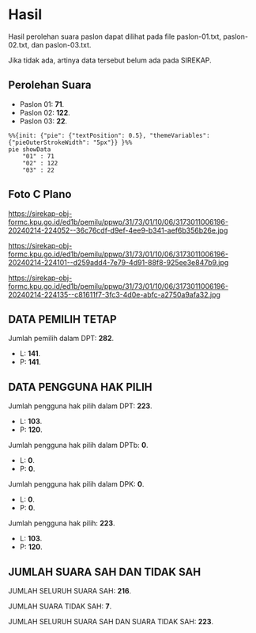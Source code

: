 # Hasil

Hasil perolehan suara paslon dapat dilihat pada file paslon-01.txt, paslon-02.txt, dan paslon-03.txt.

Jika tidak ada, artinya data tersebut belum ada pada SIREKAP.

## Perolehan Suara

 * Paslon 01: **71**.
 * Paslon 02: **122**.
 * Paslon 03: **22**.

```mermaid
%%{init: {"pie": {"textPosition": 0.5}, "themeVariables": {"pieOuterStrokeWidth": "5px"}} }%%
pie showData
    "01" : 71
    "02" : 122
    "03" : 22
```
## Foto C Plano

https://sirekap-obj-formc.kpu.go.id/ed1b/pemilu/ppwp/31/73/01/10/06/3173011006196-20240214-224052--36c76cdf-d9ef-4ee9-b341-aef6b356b26e.jpg

https://sirekap-obj-formc.kpu.go.id/ed1b/pemilu/ppwp/31/73/01/10/06/3173011006196-20240214-224101--d259add4-7e79-4d91-88f8-925ee3e847b9.jpg

https://sirekap-obj-formc.kpu.go.id/ed1b/pemilu/ppwp/31/73/01/10/06/3173011006196-20240214-224135--c81611f7-3fc3-4d0e-abfc-a2750a9afa32.jpg

## DATA PEMILIH TETAP

Jumlah pemilih dalam DPT: **282**.
 * L: **141**.
 * P: **141**.

## DATA PENGGUNA HAK PILIH

Jumlah pengguna hak pilih dalam DPT: **223**.
 * L: **103**.
 * P: **120**.

Jumlah pengguna hak pilih dalam DPTb: **0**.
 * L: **0**.
 * P: **0**.

Jumlah pengguna hak pilih dalam DPK: **0**.
 * L: **0**.
 * P: **0**.

Jumlah pengguna hak pilih: **223**.
 * L: **103**.
 * P: **120**.

## JUMLAH SUARA SAH DAN TIDAK SAH

JUMLAH SELURUH SUARA SAH: **216**.

JUMLAH SUARA TIDAK SAH: **7**.

JUMLAH SELURUH SUARA SAH DAN SUARA TIDAK SAH: **223**.
